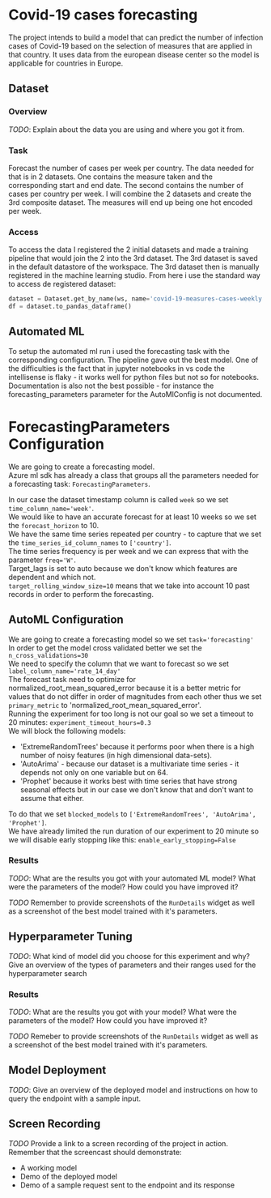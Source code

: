 
# Covid-19 cases forecasting

The project intends to build a model that can predict the number of infection cases of Covid-19 based on the selection of measures that are applied in that country. It uses data from the european disease center so the model is applicable for countries in Europe.

## Dataset

### Overview
*TODO*: Explain about the data you are using and where you got it from.

### Task
Forecast the number of cases per week per country. The data needed for that is in 2 datasets. One contains the measure taken and the corresponding start and end date. The second contains the number of cases per country per week. I will combine the 2 datasets and create the 3rd composite dataset. The measures will end up being one hot encoded per week.

### Access
To access the data I registered the 2 initial datasets and made a training pipeline that would join the 2 into the 3rd dataset. The 3rd dataset is saved in the default datastore of the workspace. The 3rd dataset then is manually registered in the machine learning studio. From here i use the standard way to access de registered dataset:
```Python
dataset = Dataset.get_by_name(ws, name='covid-19-measures-cases-weekly')
df = dataset.to_pandas_dataframe()
```

## Automated ML
To setup the automated ml run i used the forecasting task with the corresponding configuration.
The pipeline gave out the best model. One of the difficulties is the fact that in jupyter notebooks in vs code the intellisense is flaky - it works well for python files but not so for notebooks. Documentation is also not the best possible - for instance the forecasting_parameters parameter for the AutoMlConfig is not documented. 

# ForecastingParameters Configuration

We are going to create a forecasting model.  
Azure ml sdk has already a class that groups all the parameters needed for a forecasting task: `ForecastingParameters`.  

In our case the dataset timestamp column is called `week` so we set `time_column_name='week'`.  
We would like to have an accurate forecast for at least 10 weeks so we set the `forecast_horizon` to 10.   
We have the same time series repeated per country - to capture that we set the `time_series_id_column_names` to `['country']`.   
The time series frequency is per week and we can express that with the parameter `freq='W'`.  
Target_lags is set to auto because we don't know which features are dependent and which not.  
`target_rolling_window_size=10` means that we take into account 10 past records in order to perform the forecasting.  

## AutoML Configuration
We are going to create a forecasting model so we set `task='forecasting'`   
In order to get the model cross validated better we set the `n_cross_validations=30`  
We need to specify the column that we want to forecast so we set `label_column_name='rate_14_day'`  
The forecast task need to optimize for normalized_root_mean_squared_error because it is a better metric for values that do not differ in order of magnitudes from each other thus we set `primary_metric` to 'normalized_root_mean_squared_error'.  
Running the experiment for too long is not our goal so we set a timeout to 20 minutes: `experiment_timeout_hours=0.3`  
We will block the following models:
 - 'ExtremeRandomTrees' because it performs poor when there is a high number of noisy features (in high dimensional data-sets).
 - 'AutoArima' - because our dataset is a multivariate time series - it depends not only on one variable but on 64.
 - 'Prophet' because it works best with time series that have strong seasonal effects but in our case we don't know that and don't want to assume that either.  
 
To do that we set `blocked_models` to `['ExtremeRandomTrees', 'AutoArima', 'Prophet']`.   
We have already limited the run duration of our experiment to 20 minute so we will disable early stopping like this: `enable_early_stopping=False`

### Results

*TODO*: What are the results you got with your automated ML model? What were the parameters of the model? How could you have improved it?

*TODO* Remember to provide screenshots of the `RunDetails` widget as well as a screenshot of the best model trained with it's parameters.

## Hyperparameter Tuning
*TODO*: What kind of model did you choose for this experiment and why? Give an overview of the types of parameters and their ranges used for the hyperparameter search


### Results
*TODO*: What are the results you got with your model? What were the parameters of the model? How could you have improved it?

*TODO* Remeber to provide screenshots of the `RunDetails` widget as well as a screenshot of the best model trained with it's parameters.

## Model Deployment
*TODO*: Give an overview of the deployed model and instructions on how to query the endpoint with a sample input.

## Screen Recording
*TODO* Provide a link to a screen recording of the project in action. Remember that the screencast should demonstrate:
- A working model
- Demo of the deployed  model
- Demo of a sample request sent to the endpoint and its response

